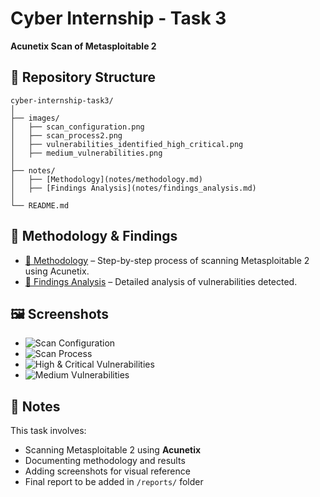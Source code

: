 # Cyber Internship - Task 3  
**Acunetix Scan of Metasploitable 2**

## 📂 Repository Structure
```
cyber-internship-task3/
│
├── images/  
│   ├── scan_configuration.png  
│   ├── scan_process2.png  
│   ├── vulnerabilities_identified_high_critical.png  
│   ├── medium_vulnerabilities.png  
│
├── notes/  
│   ├── [Methodology](notes/methodology.md)  
│   ├── [Findings Analysis](notes/findings_analysis.md)  
│
└── README.md  
```

## 📜 Methodology & Findings
- [📄 Methodology](notes/methodology.md) – Step-by-step process of scanning Metasploitable 2 using Acunetix.  
- [📄 Findings Analysis](notes/findings_analysis.md) – Detailed analysis of vulnerabilities detected.

## 🖼 Screenshots
- ![Scan Configuration](images/scan_configuration.png)
- ![Scan Process](images/scan_process2.png)
- ![High & Critical Vulnerabilities](images/vulnerabilities_identified_high_critical.png)
- ![Medium Vulnerabilities](images/medium_vulnerabilities.png)

## 📌 Notes
This task involves:
- Scanning Metasploitable 2 using **Acunetix**
- Documenting methodology and results
- Adding screenshots for visual reference
- Final report to be added in `/reports/` folder
